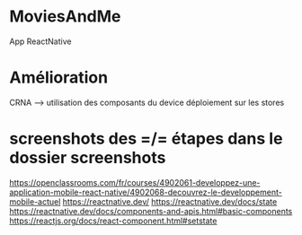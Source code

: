 # MoviesAndMe
App ReactNative

# Amélioration
CRNA --> utilisation des composants du device
déploiement sur les stores

# screenshots des =/= étapes dans le dossier screenshots

https://openclassrooms.com/fr/courses/4902061-developpez-une-application-mobile-react-native/4902068-decouvrez-le-developpement-mobile-actuel
https://reactnative.dev/
https://reactnative.dev/docs/state
https://reactnative.dev/docs/components-and-apis.html#basic-components
https://reactjs.org/docs/react-component.html#setstate
